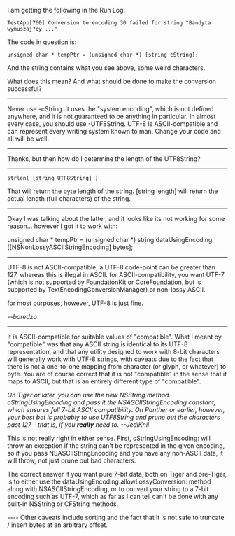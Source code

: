 I am getting the following in the Run Log:

    TestApp[760] Conversion to encoding 30 failed for string "Bandyta wymuszaj?cy ..."


The code in question is:

    unsigned char * tempPtr = (unsigned char *) [string cString];


And the string contains what you see above, some weird characters.

What does this mean? And what should be done to make the conversion successful?

----
Never use -cString. It uses the "system encoding", which is not defined anywhere, and it is not guaranteed to be anything in particular. In almost every case, you should use -UTF8String. UTF-8 is ASCII-compatible and can represent every writing system known to man. Change your code and all will be well.

----

Thanks, but then how do I determine the length of the UTF8String?


----

    strlen( [string UTF8String] )


That will return the byte length of the string. [string length] will return the actual length (full characters) of the string.

----

Okay I was talking about the latter, and it looks like its not working for some reason... however I got it to work with:

    
unsigned char * tempPtr = (unsigned char *) string dataUsingEncoding:[[NSNonLossyASCIIStringEncoding] bytes];


----

UTF-8 is not ASCII-compatible; a UTF-8 code-point can be greater than 127, whereas this is illegal in ASCII. for ASCII-compatibility, you want UTF-7 (which is not supported by FoundationKit or CoreFoundation, but is supported by TextEncodingConversionManager) or non-lossy ASCII.

for most purposes, however, UTF-8 is just fine.

*--boredzo*

----

It *is* ASCII-compatible for suitable values of "compatible". What I meant by "compatible" was that any ASCII string is identical to its UTF-8 representation, and that any utility designed to work with 8-bit characters will generally work with UTF-8 strings, with caveats due to the fact that there is not a one-to-one mapping from character (or glyph, or whatever) to byte. You are of course correct that it is not "compatible" in the sense that it maps to ASCII, but that is an entirely different type of "compatible".

*On Tiger or later, you can use the new NSString method     cStringUsingEncoding and pass it the NSASCIIS<nowiki/>tringEncoding constant, which ensures full 7-bit ASCII compatibility. On Panther or earlier, however, your best bet is probably to use     UTF8String and prune out the characters past 127 - that is, if you **really** need to. --JediKnil*

This is not really right in either sense. First,     cStringUsingEncoding: will throw an exception if the string can't be represented in the given encoding, so if you pass NSASCIIS<nowiki/>tringEncoding and you have any non-ASCII data, it will throw, not just prune out bad characters.

The correct answer if you want pure 7-bit data, both on Tiger and pre-Tiger, is to either use the     dataUsingEncoding:allowLossyConversion: method along with NSASCIIS<nowiki/>tringEncoding, or to convert your string to a 7-bit encoding such as UTF-7, which as far as I can tell can't be done with any built-in NSString or CFString methods.

---- Other caveats include sorting and the fact that it is not safe to truncate / insert bytes at an arbitrary offset.
